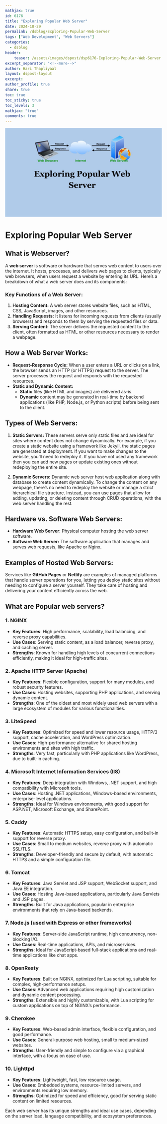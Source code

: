```yaml
---
mathjax: true
id: 6176
title: "Exploring Popular Web Server"
date: 2024-10-29
permalink: /dsblog/Exploring-Popular-Web-Server
tags: ["Web Development", "Web Servers"]
categories:
  - dsblog
header:
    teaser: /assets/images/dspost/dsp6176-Exploring-Popular-Web-Server.jpg
excerpt_separator: "<!--more-->"   
author: Hari Thapliyaal   
layout: dspost-layout   
excerpt:   
author_profile: true   
share: true   
toc: true   
toc_sticky: true 
toc_levels: 3
mathjax: "true"
comments: true
---
```


![Exploring Popular Web Server](/assets/images/dspost/dsp6176-Exploring-Popular-Web-Server.jpg)

# Exploring Popular Web Server

## What is Webserver?

A **web server** is software or hardware that serves web content to users over the internet. It hosts, processes, and delivers web pages to clients, typically web browsers, when users request a website by entering its URL. Here’s a breakdown of what a web server does and its components:

### Key Functions of a Web Server:
1. **Hosting Content:** A web server stores website files, such as HTML, CSS, JavaScript, images, and other resources.
2. **Handling Requests:** It listens for incoming requests from clients (usually browsers) and responds to them by serving the requested files or data.
3. **Serving Content:** The server delivers the requested content to the client, often formatted as HTML or other resources necessary to render a webpage.

## How a Web Server Works:
- **Request-Response Cycle:** When a user enters a URL or clicks on a link, the browser sends an HTTP (or HTTPS) request to the server. The server processes the request and responds with the requested resources.
- **Static and Dynamic Content:** 
   - **Static** files (like HTML and images) are delivered as-is.
   - **Dynamic** content may be generated in real-time by backend applications (like PHP, Node.js, or Python scripts) before being sent to the client.

## Types of Web Servers:

1. **Static Servers:** These servers serve only static files and are ideal for sites where content does not change dynamically. For example, if you create a static website using a framework like Jekyll, the static pages are generated at deployment. If you want to make changes to the website, you’ll need to redeploy it. If you have not used any framework then you can add new pages or update existing ones without redeploying the entire site.

2. **Dynamic Servers:** Dynamic web server host web application along with database to create content dynamically. To change the content on any webpage, there’s no need to redeploy the website or manage a strict hierarchical file structure. Instead, you can use pages that allow for adding, updating, or deleting content through CRUD operations, with the web server handling the rest. 

## Hardware vs. Software Web Servers:
- **Hardware Web Server:** Physical computer hosting the web server software.
- **Software Web Server:** The software application that manages and serves web requests, like Apache or Nginx.

## Examples of Hosted Web Servers:
Services like **GitHub Pages** or **Netlify** are examples of managed platforms that handle server operations for you, letting you deploy static sites without needing to configure a server yourself. They take care of hosting and delivering your content efficiently across the web.

## What are Popular web servers?

### 1. **NGINX**
   - **Key Features**: High performance, scalability, load balancing, and reverse proxy capabilities.
   - **Use Cases**: Serving static content, as a load balancer, reverse proxy, and caching server.
   - **Strengths**: Known for handling high levels of concurrent connections efficiently, making it ideal for high-traffic sites.

### 2. **Apache HTTP Server (Apache)**
   - **Key Features**: Flexible configuration, support for many modules, and robust security features.
   - **Use Cases**: Hosting websites, supporting PHP applications, and serving dynamic content.
   - **Strengths**: One of the oldest and most widely used web servers with a large ecosystem of modules for various functionalities.

### 3. **LiteSpeed**
   - **Key Features**: Optimized for speed and lower resource usage, HTTP/3 support, cache acceleration, and WordPress optimization.
   - **Use Cases**: High-performance alternative for shared hosting environments and sites with high traffic.
   - **Strengths**: Very fast, particularly with PHP applications like WordPress, due to built-in caching.

### 4. **Microsoft Internet Information Services (IIS)**
   - **Key Features**: Deep integration with Windows, .NET support, and high compatibility with Microsoft tools.
   - **Use Cases**: Hosting .NET applications, Windows-based environments, enterprise-level applications.
   - **Strengths**: Ideal for Windows environments, with good support for ASP.NET, Microsoft Exchange, and SharePoint.

### 5. **Caddy**
   - **Key Features**: Automatic HTTPS setup, easy configuration, and built-in support for reverse proxy.
   - **Use Cases**: Small to medium websites, reverse proxy with automatic SSL/TLS.
   - **Strengths**: Developer-friendly and secure by default, with automatic HTTPS and a simple configuration file.

### 6. **Tomcat**
   - **Key Features**: Java Servlet and JSP support, WebSocket support, and Java EE integration.
   - **Use Cases**: Hosting Java-based applications, particularly Java Servlets and JSP pages.
   - **Strengths**: Built for Java applications, popular in enterprise environments that rely on Java-based backends.

### 7. **Node.js (used with Express or other frameworks)**
   - **Key Features**: Server-side JavaScript runtime, high concurrency, non-blocking I/O.
   - **Use Cases**: Real-time applications, APIs, and microservices.
   - **Strengths**: Ideal for JavaScript-based full-stack applications and real-time applications like chat apps.

### 8. **OpenResty**
   - **Key Features**: Built on NGINX, optimized for Lua scripting, suitable for complex, high-performance setups.
   - **Use Cases**: Advanced web applications requiring high customization and dynamic content processing.
   - **Strengths**: Extensible and highly customizable, with Lua scripting for custom applications on top of NGINX’s performance.

### 9. **Cherokee**
   - **Key Features**: Web-based admin interface, flexible configuration, and good performance.
   - **Use Cases**: General-purpose web hosting, small to medium-sized websites.
   - **Strengths**: User-friendly and simple to configure via a graphical interface, with a focus on ease of use.

### 10. **Lighttpd**
   - **Key Features**: Lightweight, fast, low resource usage.
   - **Use Cases**: Embedded systems, resource-limited servers, and environments requiring low memory.
   - **Strengths**: Optimized for speed and efficiency, good for serving static content on limited resources. 

Each web server has its unique strengths and ideal use cases, depending on the server load, language compatibility, and ecosystem preferences.